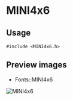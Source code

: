 MINI4x6
==========

Usage
------

    #include <MINI4x6.h>

Preview images
--------------
* Fonts::MINI4x6 

![MINI4x6](https://raw.githubusercontent.com/Cariad/MINI4x6/master/Preview/MINI4x6.png)

